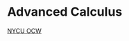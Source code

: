 # Advanced Calculus

[NYCU OCW](https://ocw.nycu.edu.tw/?course_page=all-course%2Fcollege-of-science%2Fam%2Fadvanced-calculus-i-97)
